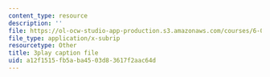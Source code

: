 ```yaml
---
content_type: resource
description: ''
file: https://ol-ocw-studio-app-production.s3.amazonaws.com/courses/6-01sc-introduction-to-electrical-engineering-and-computer-science-i-spring-2011/a12f1515fb5aba4503d83617f2aac64d_oTNwGuI7Wic.srt
file_type: application/x-subrip
resourcetype: Other
title: 3play caption file
uid: a12f1515-fb5a-ba45-03d8-3617f2aac64d
---
```

